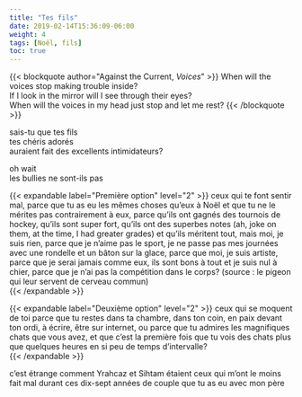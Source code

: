 ```yaml
---
title: "Tes fils"
date: 2019-02-14T15:36:09-06:00
weight: 4
tags: [Noël, fils]
toc: true
---
```


{{< blockquote author="Against the Current, *Voices*" >}}
When will the voices stop making trouble inside?  
If I look in the mirror will I see through their eyes?  
When will the voices in my head just stop and let me rest?
{{< /blockquote >}}

sais-tu que tes fils  
tes chéris adorés  
auraient fait des excellents intimidateurs?  


oh wait  
les bullies ne sont-ils pas  

{{< expandable label="Première option" level="2" >}}
ceux qui te font sentir mal, parce que tu as eu les mêmes choses qu’eux à Noël et que tu ne le mérites pas contrairement à eux, parce qu’ils ont gagnés des tournois de hockey, qu’ils sont super fort, qu’ils ont des superbes notes (ah, joke on them, at the time, I had greater grades) et qu’ils méritent tout, mais moi, je suis rien, parce que je n’aime pas le sport, je ne passe pas mes journées avec une rondelle et un bâton sur la glace, parce que moi, je suis artiste, parce que je serai jamais comme eux, ils sont bons à tout et je suis nul à chier, parce que je n’ai pas la compétition dans le corps? (source : le pigeon qui leur servent de cerveau commun)  
{{< /expandable >}}

{{< expandable label="Deuxième option" level="2" >}}
ceux qui se moquent de toi parce que tu restes dans ta chambre, dans ton coin, en paix devant ton ordi, à écrire, être sur internet, ou parce que tu admires les magnifiques chats que vous avez, et que c’est la première fois que tu vois des chats plus que quelques heures en si peu de temps d’intervalle?  
{{< /expandable >}}


c’est étrange comment Yrahcaz et Sihtam étaient ceux qui m’ont le moins fait mal durant ces dix-sept années de couple que tu as eu avec mon père